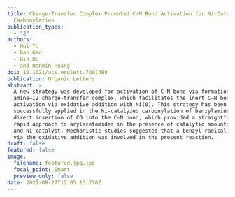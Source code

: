 ```yaml
---
title: Charge-Transfer Complex Promoted C-N Bond Activation for Ni-Catalyzed
  Carbonylation
publication_types:
  - "2"
authors:
  - Hui Yu
  - Bao Gao
  - Bin Hu
  - and Hanmin Huang
doi: 10.1021/acs.orglett.7b01488
publication: Organic Letters
abstract: >
  A new strategy was developed for activation of C–N bond via formation of an
  amine–I2 charge-transfer complex, which facilitates the inert C–N bond
  activation via oxidative addition with Ni(0). This strategy has been
  successfully applied in the Ni-catalyzed carbonylation of benzylamines via
  direct insertion of CO into the C–N bond, which provided a straightforward and
  rapid approach to arylacetamides in the presence of catalytic amounts of I2
  and Ni catalyst. Mechanistic studies suggested that a benzyl radical generated
  via the oxidative addition was involved in the present reaction.
draft: false
featured: false
image:
  filename: featured.jpg.jpg
  focal_point: Smart
  preview_only: false
date: 2021-08-27T12:05:13.276Z
---
```

